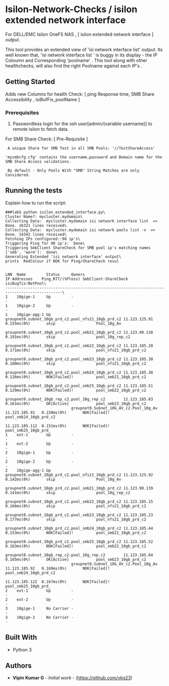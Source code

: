 

# Isilon-Network-Checks /  isilon extended network interface 

For DELL/EMC Isilon OneFS NAS , [ isilon extended network interface ]  output. 

This tool provides an extended view of 'isi network interface list' output.
Its well known that, 'isi network interface list ' is  buggy in its display - the IP Coloumn and Corresponding 'poolname' . 
This tool along with other healthchecks, will also find the right Poolname against each IP's .

## Getting Started


Adds new Columns for health Check: [ ping Response time, SMB Share Accessibility , isiBufFix_poolName ]


 

### Prerequisites

1) Passwordless login for the ssh user[admin/(variable username)] to remote isilon to fetch data. 

For SMB Share Check: [ Pre-Requisite ]

     A unique Share for SMB Test in all SMB Pools: '//TestShareAccess' 
     
    'mysmbcfg.cfg' contains the username,password and Domain name for the SMB Share Access validations.
    
     By default - Only Pools With "SMB" String Matches are only Considered.



## Running the tests

Explain how to run the script:
```
###lab$ python isilon_extended_interface.py\
Cluster Name?: mycluster.mydomain\
Collecting Data:  mycluster.mydomain isi network interface list  => Done. 16321 lines received\
Collecting Data:  mycluster.mydomain isi network pools list -v  => Done. 14342 lines received\
Fetching IPs configured::98 ip's\
Triggering Ping for 98 ip's:  Done\
Triggering SmbClient ShareCheck for SMB pool ip's matching names ['smb', 'worm']:  done\
Generating Extended 'isi network interface' output\
prints  RedColour if NOK for Ping/ShareCheck resul


LNN  Name         Status     Owners                                              IP Addresses    Ping_RTT/(%Ploss) SmbClient-ShareCheck  isiBugfix:NetPool\
-----------------------------------------------------------------------------------------------\
1    10gige-1     Up         -                                                   -
1    10gige-2     Up         -                                                   -
1    10gige-agg-1 Up         groupnet0.subnet_10gb_prd_c2.pool_nfs21_10gb_prd_c2 11.123.125.91   0.155ms(0%)       skip                  Pool_10g_Av
                             groupnet0.subnet_10gb_prd_c2.pool_smb21_10gb_prd_c2 11.123.90.138   0.191ms(0%)       skip                  pool_10g_rep_c2
                             groupnet0.subnet_10gb_prd_c2.pool_smb22_10gb_prd_c2 11.123.185.28   0.171ms(0%)       skip                  pool_nfs21_10gb_prd_c2
                             groupnet0.subnet_10gb_prd_c2.pool_smb23_10gb_prd_c2 11.123.185.30   0.180ms(0%)       skip                  pool_nfs21_10gb_prd_c2
                             groupnet0.subnet_10gb_prd_c2.pool_smb24_10gb_prd_c2 11.123.185.38   0.126ms(0%)       NOK[Failed]!          pool_smb21_10gb_prd_c2
                             groupnet0.subnet_10gb_prd_c2.pool_smb25_10gb_prd_c2 11.123.185.51   0.129ms(0%)       NOK[Failed]!          pool_smb22_10gb_prd_c2
                             groupnet0.subnet_10gb_rep_c2.pool_10g_rep_c2        11.123.185.83   0.161ms(0%)       OK[Active]            pool_smb23_10gb_prd_c2
                             groupnet0.Subnet_10G_AV_c2.Pool_10g_Av              11.123.185.91   0.150ms(0%)       NOK[Failed]!          pool_smb24_10gb_prd_c2
                                                                                 11.123.185.112  0.151ms(0%)       NOK[Failed]!          pool_smb25_10gb_prd_
1    ext-1        Up         -                                                   -
1    ext-2        Up         -                                                   -
2    10gige-1     Up         -                                                   -
2    10gige-2     Up         -                                                   -
2    10gige-agg-1 Up         groupnet0.subnet_10gb_prd_c2.pool_nfs21_10gb_prd_c2 11.123.125.92   0.142ms(0%)       skip                  Pool_10g_Av
                             groupnet0.subnet_10gb_prd_c2.pool_smb21_10gb_prd_c2 11.123.90.139   0.141ms(0%)       skip                  pool_10g_rep_c2
                             groupnet0.subnet_10gb_prd_c2.pool_smb22_10gb_prd_c2 11.123.185.15   0.166ms(0%)       skip                  pool_nfs21_10gb_prd_c2
                             groupnet0.subnet_10gb_prd_c2.pool_smb23_10gb_prd_c2 11.123.185.23   0.177ms(0%)       skip                  pool_nfs21_10gb_prd_c2
                             groupnet0.subnet_10gb_prd_c2.pool_smb24_10gb_prd_c2 11.123.185.44   0.153ms(0%)       NOK[Failed]!          pool_smb21_10gb_prd_c2
                             groupnet0.subnet_10gb_prd_c2.pool_smb25_10gb_prd_c2 11.123.185.52   0.163ms(0%)       NOK[Failed]!          pool_smb22_10gb_prd_c2
                             groupnet0.subnet_10gb_rep_c2.pool_10g_rep_c2        11.123.185.84   0.165ms(0%)       OK[Active]            pool_smb23_10gb_prd_c2
                             groupnet0.Subnet_10G_AV_c2.Pool_10g_Av              11.123.185.92   0.169ms(0%)       NOK[Failed]!          pool_smb24_10gb_prd_c2
                                                                                 11.123.185.122  0.167ms(0%)       NOK[Failed]!          pool_smb25_10gb_prd_
2    ext-1        Up         -                                                   -
2    ext-2        Up         -                                                   -
3    10gige-1     No Carrier -                                                   -
3    10gige-2     No Carrier -                                                   -

```



## Built With

* Python 3

## Authors

* **Vipin Kumar G** - *Initial work* - (https://github.com/vkg23)
